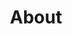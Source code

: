 ---
menus: main
title: About
type: landing

sections:
  - block: markdown
    content:
      title: About us
      subtitle: My subtitle
      text: Add any **markdown** formatted content here - text, images, videos, galleries - and even HTML code!
---